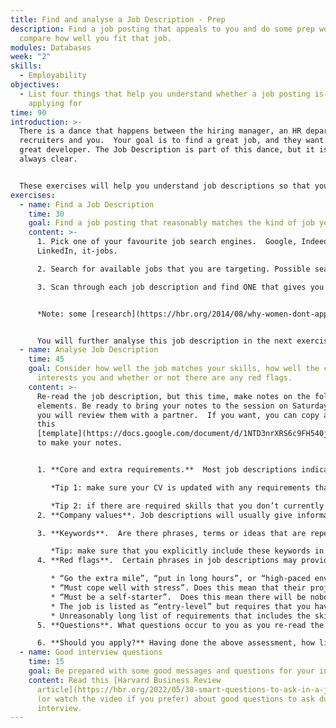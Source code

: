 ```yaml
---
title: Find and analyse a Job Description - Prep
description: Find a job posting that appeals to you and do some prep work to
  compare how well you fit that job.
modules: Databases
week: "2"
skills:
  - Employability
objectives:
  - List four things that help you understand whether a job posting is worth
    applying for
time: 90
introduction: >-
  There is a dance that happens between the hiring manager, an HR department,
  recruiters and you.  Your goal is to find a great job, and they want to find a
  great developer. The Job Description is part of this dance, but it is not
  always clear. 


  These exercises will help you understand job descriptions so that you don’t waste your time applying for the wrong opportunities and don’t miss what may be great opportunities.
exercises:
  - name: Find a Job Description
    time: 30
    goal: Find a job posting that reasonably matches the kind of job you want.
    content: >-
      1. Pick one of your favourite job search engines.  Google, Indeed,
      LinkedIn, it-jobs.

      2. Search for available jobs that you are targeting. Possible search terms would be “entry-level”, “junior”, “front-end developer”, or “full stack developer”.

      3. Scan through each job description and find ONE that gives you a good initial feeling.  There is a balance to be struck. Be realistic - there’s no point considering jobs you might want but require commercial experience you don’t yet have. But also realise that the job description is probably written by a combination of a hiring manager and an HR department who may describe a long list of desired skills that may never exist in a single human being!  So don’t rule out jobs that don’t perfectly fit.


      *Note: some [research](https://hbr.org/2014/08/why-women-dont-apply-for-jobs-unless-theyre-100-qualified) has found that more women tend to believe that the listed “job requirements” are really required than men do. Don’t make the mistake of ignoring what might be your perfect job just because the job description doesn’t perfectly match your skills.*


      You will further analyse this job description in the next exercise.
  - name: Analyse Job Description
    time: 45
    goal: Consider how well the job matches your skills, how well the company
      interests you and whether or not there are any red flags.
    content: >-
      Re-read the job description, but this time, make notes on the following
      elements. Be ready to bring your notes to the session on Saturday because
      you will review them with a partner.  If you want, you can copy and use
      this
      [template](https://docs.google.com/document/d/1NTD3nrXRS6c9FH540juULSXhnaBsPAR3oujCzjHRVoM/copy?usp=sharing)
      to make your notes.


      1. **Core and extra requirements.**  Most job descriptions indicate whether requirements are core (mandatory, must have) or extra (desired, preferred, nice to have).  Make a list of which requirements you meet and which you don’t.

         *Tip 1: make sure your CV is updated with any requirements that Job Descriptions are listing but that you may have forgotten to mention.*

         *Tip 2: if there are required skills that you don’t currently have, and you are interested in developing them, consider adding these to your Development Plan.*
      2. **Company values**. Job descriptions will usually give information about the company and what matters to them.  It is important that you feel there is a good match to your values.  Do you care whether it is a large enterprise or a startup?  Do you like their work-from-home/office policy?  Reading between the lines, can you tell anything about their culture and whether it suits you? You can also check the company's LinkedIn posts, website or references on Glassdoor to identify their culture.

      3. **Keywords**.  Are there phrases, terms or ideas that are repeated in the job description?  This likely means that these are more important to the hiring manager.  Take note of these because you should certainly include them in your cover letter if you apply. A good way of identifying these is using a word cloud.

         *Tip: make sure that you explicitly include these keywords in your Cover Letter.  For example, if “collaboration in agile teams” is a repeated theme in the Job Description, your Cover Letter needs to include something about how good a fit this is for you.*
      4. **Red flags**.  Certain phrases in job descriptions may provide warning signs for you.  Can you spot any?  Examples: 

         * “Go the extra mile”, “put in long hours”, or “high-paced environment”.  Does this mean you won’t be able to have a reasonable work/life balance?
         * “Must cope well with stress”. Does this mean that their projects are very stressful?
         * “Must be a self-starter”.  Does this mean there will be nobody to help you?
         * The job is listed as “entry-level” but requires that you have years of experience.  Does this mean they want to pay an “entry-level” salary for someone with much more experience?
         * Unreasonably long list of requirements that includes the skills of five people.  Does this mean the hiring manager has unrealistic expectations?
      5. **Questions**. What questions occur to you as you re-read the job description?  Do you want them to clarify any of the red flags?  Do you want to understand why they are posting this job?  Do you want to understand more about their pain points?  Which questions would you ask before an interview and which during?

      6. **Should you apply?** Having done the above assessment, how likely are you to apply for this job?
  - name: Good interview questions
    time: 15
    goal: Be prepared with some good messages and questions for your interview
    content: Read this [Harvard Business Review
      article](https://hbr.org/2022/05/38-smart-questions-to-ask-in-a-job-interview)
      (or watch the video if you prefer) about good questions to ask during an
      interview.
---
```

